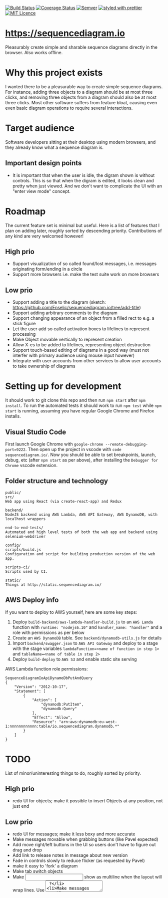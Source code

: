 [![Build Status](https://travis-ci.org/Enselic/sequencediagram.io.svg?branch=master)](https://travis-ci.org/Enselic/sequencediagram.io)
[![Coverage Status](https://coveralls.io/repos/github/Enselic/sequencediagram.io/badge.svg?branch=master)](https://coveralls.io/github/Enselic/sequencediagram.io?branch=master)
[![Semver](http://img.shields.io/SemVer/2.0.0.png)](http://semver.org/spec/v2.0.0.html)
[![styled with prettier](https://img.shields.io/badge/styled_with-prettier-ff69b4.svg)](https://github.com/prettier/prettier)
[![MIT Licence](https://badges.frapsoft.com/os/mit/mit.png?v=103)](https://opensource.org/licenses/mit-license.php)

https://sequencediagram.io
==========================

Pleasurably create simple and sharable sequence diagrams directly in the browser. Also works offline.


Why this project exists
=======================

I wanted there to be a pleasurable way to create simple sequence diagrams.
For instance, adding three objects to a diagram should be at most three clicks,
and removing three objects from a diagram should also be at most three clicks.
Most other software suffers from feature bloat, causing even even basic diagram operations
to require several interactions.


Target audience
===============

Software developers sitting at their desktop using modern browsers, and they
already know what a sequence diagram is.

Important design points
-----------------------

* It is important that when the user is idle, the digram shown is without controls.
This is so that when the digram is edited, it looks clean and pretty when just viewed. And we don't want to complicate the UI with an "enter view mode" concept.


Roadmap
=======

The current feature set is minimal but useful.
Here is a list of features that I plan on adding later, roughly sorted by descending priority.
Contributions of any kind are very welcomed however!

High prio
---------
- Support visualization of so called found/lost messages, i.e. messages originating form/ending in a circle
- Support more browsers i.e. make the test suite work on more browsers

Low prio
--------
- Support adding a title to the diagram (sketch: https://github.com/Enselic/sequencediagram.io/tree/add-title)
- Support adding arbitrary comments to the diagram
- Support changing appearance of an object from a filled rect to e.g. a stick figure
- Let the user add so called activation boxes to lifelines to represent processing
- Make Object movable vertically to represent creation
- Allow X-es to be added to lifelines, representing object destruction
- Support touch-based editing of diagrams in a good way (must not interfer with primary audience using mouse input however)
- Integrate with user accounts from other services to allow user accounts to take ownership of diagrams


Setting up for development
==========================

It should work to git clone this repo and then run `npm start` after `npm install`.
To run the automated tests it should work to run `npm test` while `npm start` is
running, assuming you have regular Google Chrome and Firefox installs.

Visual Studio Code
------------------

First launch Google Chrome with `google-chrome --remote-debugging-port=9222`.
Then open up the project in vscode with `code sequencediagram.io/`. Now you
should be able to set breakpoints, launch, debug, etc (after `npm start` as per
above), after installing the `Debugger for Chrome` vscode extension.

Folder structure and technology
----------------------------

```
public/
src/
Web app using React (via create-react-app) and Redux

backend/
NodeJS backend using AWS Lambda, AWS API Gateway, AWS DynamoDB, with localhost wrappers

end-to-end-tests/
Automated and high level tests of both the web app and backend using selenium-webdriver

config/
scripts/build.js
Configuration and script for building production version of the web app.

scripts-ci/
Scripts used by CI.

static/
Things at http://static.sequencediagram.io/
```

AWS Deploy info
---------------

If you want to deploy to AWS yourself, here are some key steps:

1. Deploy `build-backend/aws-lambda-handler-build.js` to an `AWS Lamda` function
   with `runtime: "nodejs6.10"` and `handler_name: "handler"` and a role with
   permissions as per below
2. Create an `AWS DynamoDB` table. See `backend/dynamodb-utils.js` for details
3. Import `backend/swagger.json` to `AWS API Gateway` and deploy to a stage with
   the stage variables `lambdaFunction=<name of function in step 1>` and
   `tableName=<name of table in step 2>`
4. Deploy `build-deploy` to `AWS S3` and enable static site serving

AWS Lambda function role permissions:
```
SequenceDiagramIoApiDynamoDbPutAndQuery
{
    "Version": "2012-10-17",
    "Statement": [
        {
            "Action": [
                "dynamodb:PutItem",
                "dynamodb:Query"
            ],
            "Effect": "Allow",
            "Resource": "arn:aws:dynamodb:eu-west-1:nnnnnnnnnnnn:table/io.sequencediagram.dynamodb.*"
        }
    ]
}
```


TODO
====

List of minor/uninteresting things to do, roughly sorted by priority.

High prio
---------
- redo UI for objects; make it possible to insert Objects at any position, not just end

Low prio
--------
- redo UI for messages; make it less boxy and more accurate
- Make messages movable when grabbing buttons (like Pavel expected)
- Add move right/left buttons in the UI so users don't have to figure out drag and drop
- Add link to release notes in message about new version
- Fade in controls slowly to reduce flicker (as requested by Pavel)
- make it easy to 'fork' a diagram
- Make tab switch objects
- Make <input /> show as multiline when the layout will wrap lines. Use <textarea /> ?
- Make messages movable horizontally
- Add .svg URL to service worker and serve SVG normally
